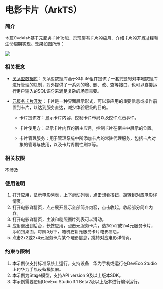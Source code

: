 # 电影卡片（ArkTS）

### 简介
本篇Codelab基于元服务卡片功能，实现带有卡片的应用，介绍卡片的开发过程和生命周期实现。效果如图所示：

![](screenshots/device/MovieCard.gif)

### 相关概念

- [关系型数据库](https://developer.harmonyos.com/cn/docs/documentation/doc-guides/database-relational-guidelines-0000001333800361)：关系型数据库基于SQLite组件提供了一套完整的对本地数据库进行管理的机制，对外提供了一系列的增、删、改、查等接口，也可以直接运行用户输入的SQL语句来满足复杂的场景需要。

- [元服务卡片开发](https://developer.harmonyos.com/cn/docs/documentation/doc-guides-V3/js-ui-widget-development-0000001535946225-V3?catalogVersion=V3)：卡片是一种界面展示形式，可以将应用的重要信息或操作前置到卡片，以达到服务直达，减少体验层级的目的。

  - 卡片提供方：显示卡片内容，控制卡片布局以及控件点击事件。

  - 卡片使用方：显示卡片内容的宿主应用，控制卡片在宿主中展示的位置。

  - 卡片管理服务：用于管理系统中所添加卡片的常驻代理服务，包括卡片对象的管理与使用，以及卡片周期性刷新等。

### 相关权限

不涉及

### 使用说明

1. 打开应用，显示电影列表，上下滑动列表，点击想看按钮，跳转到对应电影详情页。
2. 打开电影详情页，点击展开显示全部简介内容，点击收起，收起部分简介内容。
3. 打开电影详情页，主演和剧照图片列表可以滑动。
4. 应用退出到后台，长按应用，点击元服务卡片，选择2x2或2x4元服务卡片，添加到桌面，每隔5分钟，随机更新元服务卡片电影信息。
5. 点击2x2或2x4元服务卡片某个电影信息，跳转对应电影详情页。

### 约束与限制

1. 本示例仅支持标准系统上运行，支持设备：华为手机或运行在DevEco Studio上的华为手机设备模拟器。
2. 本示例为Stage模型，支持API version 9及以上版本SDK。
3. 本示例需要使用DevEco Studio 3.1 Beta2及以上版本进行编译运行。
